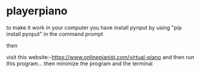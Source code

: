 # playerpiano

to make it work in your computer
you have install pynput
by  using  "pip install pynput" in the command prompt

then

visit this website:-https://www.onlinepianist.com/virtual-piano
and then run this program...
then minimize the program
and the terminal
